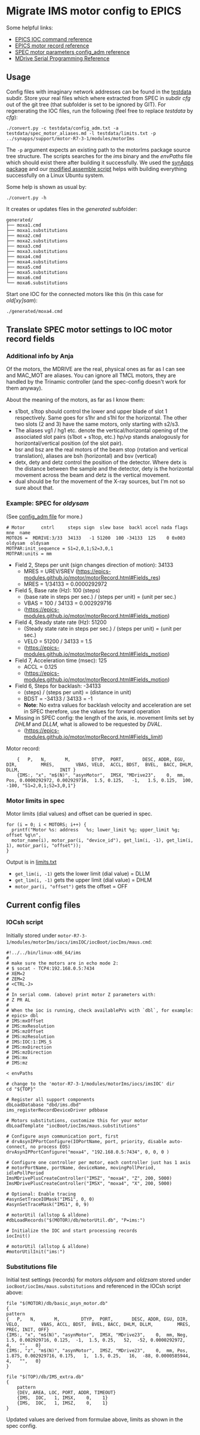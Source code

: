 # Migrate IMS motor config to EPICS

Some helpful links:
- [EPICS IOC command reference](https://epics.anl.gov/EpicsDocumentation/AppDevManuals/AppDevGuide/3.12BookFiles/chapter2.html)
- [EPICS motor record reference](https://epics-modules.github.io/motor/motorRecord.html#Fields_alphabetical)
- [SPEC motor parameters config_adm reference](https://certif.com/spec_help/config_adm.html#motor-parameters)
- [MDrive Serial Programming Reference](https://novantaims.com/downloads/manuals/MCode.pdf#%5B%7B%22num%22%3A106%2C%22gen%22%3A0%7D%2C%7B%22name%22%3A%22FitH%22%7D%2C1010%5D)

## Usage

Config files with imaginary network addresses can be found in the [testdata](testdata) subdir. Store your real files which where extracted from SPEC in subdir *cfg* out of the git tree (that subfolder is set to be ignored by GIT). For regenerating the IOC files, run the following (feel free to replace *testdata* by *cfg*):

    ./convert.py -c testdata/config_adm.txt -a testdata/spec_motor_aliases.md -l testdata/limits.txt -p ../synapps/support/motor-R7-3-1/modules/motorIms

The `-p` argument expects an existing path to the motorIms package source tree structure. The scripts searches for the *ims* binary and the *envPaths* file which should exist there after building it successfully. We used the [synApps package](https://github.com/EPICS-synApps) and our [modified assemble script](https://github.com/BAMresearch/EPICS-synApps-assemble) helps with building everything successfully on a Linux Ubuntu system.

Some help is shown as usual by:

    ./convert.py -h
 
It creates or updates files in the *generated* subfolder:
 
    generated/
    ├── moxa1.cmd
    ├── moxa1.substitutions
    ├── moxa2.cmd
    ├── moxa2.substitutions
    ├── moxa3.cmd
    ├── moxa3.substitutions
    ├── moxa4.cmd
    ├── moxa4.substitutions
    ├── moxa5.cmd
    ├── moxa5.substitutions
    ├── moxa6.cmd
    └── moxa6.substitutions
 
Start one IOC for the connected motors like this (in this case for *old[xy]sam*):
 
    ./generated/moxa4.cmd

## Translate SPEC motor settings to IOC motor record fields

### Additional info by Anja

Of the motors, the MDRIVE are the real, physical ones as far as I can see and MAC_MOT are aliases. You can ignore all TMCL motors, they are handled by the Trinamic controller (and the spec-config doesn't work for them anyway).

About the meaning of the motors, as far as I know them:

- s1bot, s1top should control the lower and upper blade of slot 1 respectively. Same goes for s1hr and s1hl for the horizontal. The other two slots (2 and 3) have the same motors, only starting with s2/s3.
- The aliases vg1 / hg1 etc. denote the vertical/horizontal opening of the associated slot pairs (s1bot + s1top, etc.) hp/vp stands analogously for horizontal/vertical position (of the slot pair).
- bsr and bsz are the real motors of the beam stop (rotation and vertical translation), aliases are bsh (horizontal) and bsv (vertical)
- detx, dety and detz control the position of the detector. Where detx is the distance between the sample and the detector, dety is the horizontal movement across the beam and detz is the vertical movement.
- dual should be for the movement of the X-ray sources, but I'm not so sure about that.

### Example: SPEC for *oldysam*

(See [config_adm file](testdata/config_adm.txt) for more.)

    # Motor      cntrl     steps sign  slew base  backl accel nada flags   mne  name
    MOT026 =  MDRIVE:3/33  34133   -1 51200  100 -34133  125    0 0x003  oldysam  oldysam
    MOTPAR:init_sequence = S1=2,0,1;S2=3,0,1
    MOTPAR:units = mm

- Field 2, Steps per unit (sign changes direction of motion): 34133
  - MRES = UREV/SREV (https://epics-modules.github.io/motor/motorRecord.html#Fields_res)
  - MRES = 1/34133 = 0.0000292972
- Field 5, Base rate (Hz): 100 (steps)
  - (base rate in steps per sec.) / (steps per unit) = (unit per sec.)
  - VBAS = 100 / 34133 = 0.002929716
  - (https://epics-modules.github.io/motor/motorRecord.html#Fields_motion)
- Field 4, Steady state rate (Hz): 51200
  - (Steady state rate in steps per sec.) / (steps per unit) = (unit per sec.)
  - VELO = 51200 / 34133 = 1.5
  - (https://epics-modules.github.io/motor/motorRecord.html#Fields_motion)
- Field 7, Acceleration time (msec): 125
  - ACCL = 0.125
  - (https://epics-modules.github.io/motor/motorRecord.html#Fields_motion)
- Field 6, Steps for backlash: -34133
  - (steps) / (steps per unit) = (distance in unit)
  - BDST = -34133 / 34133 = -1
  - **Note**: No extra values for backlash velocity and acceleration are set in SPEC
    therefore, use the values for forward operation
- Missing in SPEC config: the length of the axis, ie. movement limits set by *DHLM* and *DLLM*, what is allowed to be requested by *DVAL*.
  - (https://epics-modules.github.io/motor/motorRecord.html#Fields_limit)

Motor record:

        {   P,   N,       M,        DTYP,  PORT,       DESC, ADDR, EGU, DIR,         MRES,        VBAS, VELO,  ACCL, BDST,  BVEL,  BACC, DHLM, DLLM,               INIT }
        {IMS:, "x", "m$(N)", "asynMotor",  IMSX, "MDrive23",    0,  mm, Pos, 0.0000292972, 0.002929716,  1.5, 0.125,   -1,   1.5, 0.125,  100, -100, "S1=2,0,1;S2=3,0,1"}

### Motor limits in spec 

Motor limits (dial values) and offset can be queried in spec. 

    for (i = 0; i < MOTORS; i++) { 
      printf("Motor %s: address   %s; lower_limit %g; upper_limit %g; offset %g\n", 
      motor_name(i), motor_par(i, "device_id"), get_lim(i, -1), get_lim(i, 1), motor_par(i, "offset")); 
    }

Output is in [limits.txt](testdata/limits.txt)

- `get_lim(i, -1)` gets the lower limit (dial value)
  = DLLM
- `get_lim(i, -1)` gets the upper limit (dial value)
  = DHLM
- `motor_par(i, "offset")` gets the offset
  = OFF

## Current config files

### IOCsh script

Initially stored under `motor-R7-3-1/modules/motorIms/iocs/imsIOC/iocBoot/iocIms/maus.cmd`:

    #!../../bin/linux-x86_64/ims
    #
    # make sure the motors are in echo mode 2:
    # $ socat - TCP4:192.168.0.5:7434
    # XEM=2
    # ZEM=2
    # <CTRL-J>
    #
    # In serial comm. (above) print motor Z parameters with:
    # Z PR AL
    #
    # When the ioc is running, check availablePVs with `dbl`, for example:
    # epics> dbl
    # IMS:mxOffset
    # IMS:mxResolution
    # IMS:mzOffset
    # IMS:mzResolution
    # IMS:IOC:1:IMS_S
    # IMS:mxDirection
    # IMS:mzDirection
    # IMS:mx
    # IMS:mz

    < envPaths

    # change to the 'motor-R7-3-1/modules/motorIms/iocs/imsIOC' dir
    cd "${TOP}"

    # Register all support components
    dbLoadDatabase "dbd/ims.dbd"
    ims_registerRecordDeviceDriver pdbbase

    # Motors substitutions, customize this for your motor
    dbLoadTemplate "iocBoot/iocIms/maus.substitutions"

    # Configure asyn communication port, first
    # drvAsynIPPortConfigure(IOPortName, port, priority, disable auto-connect, no process EOS)
    drvAsynIPPortConfigure("moxa4", "192.168.0.5:7434", 0, 0, 0 )

    # Configure one controller per motor, each controller just has 1 axis
    # motorPortName, portName, deviceName, movingPollPeriod, idlePollPeriod
    ImsMDrivePlusCreateController("IMSZ", "moxa4", "Z", 200, 5000)
    ImsMDrivePlusCreateController("IMSX", "moxa4", "X", 200, 5000)

    # Optional: Enable tracing
    #asynSetTraceIOMask("IMS1", 0, 0)
    #asynSetTraceMask("IMS1", 0, 9)

    # motorUtil (allstop & alldone)
    #dbLoadRecords("$(MOTOR)/db/motorUtil.db", "P=ims:")

    # Initialize the IOC and start processing records
    iocInit()

    # motorUtil (allstop & alldone)
    #motorUtilInit("ims:")

### Substitutions file

Initial test settings (records) for motors *oldysam* and *oldzsam* stored under `iocBoot/iocIms/maus.substitutions` and referenced in the IOCsh script above:

    file "$(MOTOR)/db/basic_asyn_motor.db"
    {
    pattern
    {   P,   N,       M,        DTYP,  PORT,       DESC, ADDR, EGU, DIR, VELO,        VBAS, ACCL, BDST,  BVEL, BACC, DHLM, DLLM,         MRES, PREC, INIT, OFF}
    {IMS:, "x", "m$(N)", "asynMotor",  IMSX, "MDrive23",    0,  mm, Neg,   1.5, 0.002929716, 0.125,  -1,  1.5, 0.25,   52,  -52, 0.0000292972,    4,   "",   0}
    {IMS:, "z", "m$(N)", "asynMotor",  IMSZ, "MDrive23",    0,  mm, Pos, 1.875, 0.002929716, 0.175,   1,  1.5, 0.25,   16,  -88, 0.0000585944,    4,   "",   0}
    }

    file "$(TOP)/db/IMS_extra.db"
    {
        pattern
        {DEV, AREA, LOC, PORT, ADDR, TIMEOUT}
        {IMS,  IOC,   1, IMSX,    0,    1}
        {IMS,  IOC,   1, IMSZ,    0,    1}
    }


Updated values are derived from formulae above, limits as shown in the spec config.
